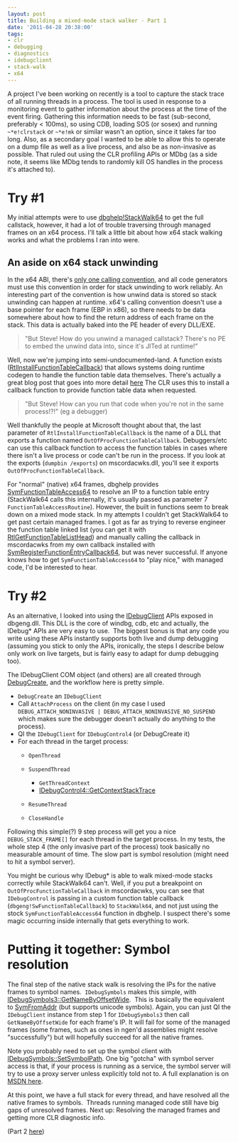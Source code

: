 ```yaml
---
layout: post
title: Building a mixed-mode stack walker - Part 1
date: '2011-04-28 20:38:00'
tags:
- clr
- debugging
- diagnostics
- idebugclient
- stack-walk
- x64
---
```


A project I've been working on recently is a tool to capture the stack trace of all running threads in a
process. The tool is used in response to a monitoring event to gather information about the process at the time
of the event firing. Gathering this information needs to be fast (sub-second, preferably < 100ms), so using
CDB, loading SOS (or sosex) and running ``~*e!clrstack`` or ``~*e!mk`` or similar wasn't an option, since it takes far too long. Also, as a secondary goal I wanted to be able to allow this to operate on a dump file as well as a live
process, and also be as non-invasive as possible. That ruled out using the CLR profiling APIs or MDbg (as a side
note, it seems like MDbg tends to randomly kill OS handles in the process it's attached to).
  

# Try #1
My initial attempts were to use <a
    href="http://msdn.microsoft.com/en-us/library/ms680650(v=vs.85).aspx">dbghelp!StackWalk64</a> to get the full
  callstack, however, it had a lot of trouble traversing through managed frames on an x64 process. I'll talk a
  little bit about how x64 stack walking works and what the problems I ran into were.

## An aside on x64 stack unwinding
<p>In the x64 ABI, there's <a href="http://msdn.microsoft.com/en-us/library/ms235286(v=VS.100).aspx">only one calling
    convention</a>, and all code generators must use this convention in order for stack unwinding to work
  reliably. An interesting part of the convention is how unwind data is stored so stack unwinding can happen at
  runtime. x64's calling convention doesn't use a base pointer for each frame (EBP in x86), so there needs to be
  data somewhere about how to find the return address of each frame on the stack. This data is actually baked into
  the PE header of every DLL/EXE. </p>
 
> "But Steve! How do you unwind a managed callstack? There's no PE to embed the unwind data into, since it's JITed at runtime!"

Well, now we're jumping into semi-undocumented-land. A function exists ([RtlInstallFunctionTableCallback](http://msdn.microsoft.com/en-us/library/ms680595(VS.85).aspx)) that allows
  systems doing runtime codegen to handle the function table data themselves. There's actually a great blog post
  that goes into more detail <a
    href="http://blogs.msdn.com/b/ntdebugging/archive/2010/05/12/x64-manual-stack-reconstruction-and-stack-walking.aspx">here</a>
  The CLR uses this to install a callback function to provide function table data when requested.

>  "But Steve! How can you run that code when you're not in the same process!?!" (eg a debugger)

Well thankfully the people at Microsoft thought about that, the last parameter of ``RtlInstallFunctionTableCallback`` is
the name of a DLL that exports a function named ``OutOfProcFunctionTableCallback``. Debuggers/etc can use this
callback function to access the function tables in cases where there isn't a live process or code can't be run in the
process. If you look at the exports (``dumpbin /exports``) on mscordacwks.dll, you'll see it exports
``OutOfProcFunctionTableCallback``. 

For &quot;normal&quot; (native) x64 frames, dbghelp provides <a
    href="http://msdn.microsoft.com/en-us/library/ms681327(v=vs.85).aspx">SymFunctionTableAccess64</a> to resolve an IP
  to a function table entry (StackWalk64 calls this internally, it's usually passed as parameter 7
  ``FunctionTableAccessRoutine``). However, the built in functions seem to break down on a mixed mode
  stack. In my attempts I couldn't get StackWalk64 to get past certain managed frames. I got as far as
  trying to reverse engineer the function table linked list (you can get it with <a
    href="http://msdn.microsoft.com/en-us/library/bb432427(v=vs.85).aspx">RtlGetFunctionTableListHead</a>) and manually
  calling the callback in mscordacwks from my own callback installed with <a
    href="http://msdn.microsoft.com/en-us/library/ms681361(v=VS.85).aspx">SymRegisterFunctionEntryCallback64</a>, but
  was never successful. If anyone knows how to get ``SymFunctionTableAccess64`` to &quot;play nice,&quot; with managed
  code, I'd be interested to hear.
  

# Try #2

As an alternative, I looked into using the <a href="http://msdn.microsoft.com/en-us/library/ff549827(v=vs.85).aspx">IDebugClient</a> APIs exposed in
dbgeng.dll. This DLL is the core of windbg, cdb, etc and actually, the IDebug* APIs are very easy to use.&#160;
The biggest bonus is that any code you write using these APIs instantly supports both live and dump debugging
(assuming you stick to only the APIs, ironically, the steps I describe below only work on live targets, but is fairly
easy to adapt for dump debugging too).

The IDebugClient COM object (and others) are all created through <a
    href="http://msdn.microsoft.com/en-us/library/ff540469(v=VS.85).aspx">DebugCreate</a>, and the workflow here is
  pretty simple.

* ``DebugCreate`` an ``IDebugClient``
* Call ``AttachProcess`` on the client (in my case I used ``DEBUG_ATTACH_NONINVASIVE | DEBUG_ATTACH_NONINVASIVE_NO_SUSPEND``
  which makes sure the debugger doesn't actually do anything to the process).
* QI the ``IDebugClient`` for ``IDebugControl4`` (or DebugCreate it)
* For each thread in the target process:
  * ``OpenThread`` 
  * ``SuspendThread`` 
     * ``GetThreadContext``
     * <a
        href="http://msdn.microsoft.com/en-us/library/ff545748(v=VS.85).aspx">IDebugControl4::GetContextStackTrace</a>

  * ``ResumeThread``
  * ``CloseHandle``

Following this simple(?) 9 step process will get you a nice ``DEBUG_STACK_FRAME[]`` for each thread in the target
  process. In my tests, the whole step 4 (the only invasive part of the process) took basically no measurable
  amount of time. The slow part is symbol resolution (might need to hit a symbol server).

You might be curious why IDebug* is able to walk mixed-mode stacks correctly while StackWalk64 can't. Well, if
you put a breakpoint on ``OutOfProcFunctionTableCallback`` in mscordacwks, you can see that ``IDebugControl`` is passing in a custom function table callback (``dbgeng!SwFunctionTableCallback``) to ``StackWalk64``, and not just using the stock
``SymFunctionTableAccess64`` function in dbghelp. I suspect there's some magic occurring inside internally that gets
everything to work.

# Putting it together: Symbol resolution

The final step of the native stack walk is resolving the IPs for the native frames to symbol names.&#160;
  ``IDebugSymbols`` makes this simple, with <a
    href="http://msdn.microsoft.com/en-us/library/ff547186(v=VS.85).aspx">IDebugSymbols3::GetNameByOffsetWide</a>.&#160;
  This is basically the equivalent to <a
    href="http://msdn.microsoft.com/en-us/library/ms681323(v=VS.85).aspx">SymFromAddr</a> (but supports unicode
  symbols). Again, you can just QI the ``IDebugClient`` instance from step 1 for ``IDebugSymbols3`` then call
  ``GetNameByOffsetWide`` for each frame's IP. It will fail for some of the managed frames (some frames, such as ones
  in ngen'd assemblies might resolve &quot;successfully&quot;) but will hopefully succeed for all the native frames.

<p>Note you probably need to set up the symbol client with <a
    href="http://msdn.microsoft.com/en-us/library/ff556802(v=VS.85).aspx">IDebugSymbols::SetSymbolPath</a>. One
  big &quot;gotcha&quot; with symbol server access is that, if your process is running as a service, the symbol server
  will try to use a proxy server unless explicitly told not to. A full explanation is on <a
    href="http://msdn.microsoft.com/en-us/library/ff539229(VS.85).aspx">MSDN here</a>.</p>
<p>At this point, we have a full stack for every thread, and have resolved all the native frames to symbols.&#160;
  Threads running managed code still have big gaps of unresolved frames. Next up: Resolving the managed frames and
  getting more CLR diagnostic info.</p>


<p>(Part 2 <a href="{% post_url 2011-04-28-building-a-mixed-mode-stack-walker-part-2 %}">here</a>)</p>
